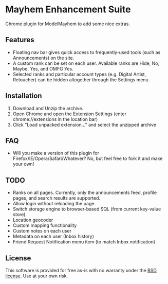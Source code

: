 Mayhem Enhancement Suite
========================

Chrome plugin for ModelMayhem to add some nice extras.

Features
--------

- Floating nav bar gives quick access to frequently-used tools (such as Announcements) on the site.
- A custom rank can be set on each user.  Available ranks are Hide, No, Maybe, Yes, and OMFG Yes.
- Selected ranks and particular account types (e.g. Digital Artist, Retoucher) can be hidden altogether through the Settings menu.

Installation
------------

1. Download and Unzip the archive.
2. Open Chrome and open the Extension Settings (enter chrome://extensions in the location bar)
3. Click "Load unpacked extension..." and select the unzipped archive

FAQ
---

* Will you make a version of this plugin for Firefox/IE/Opera/Safari/Whatever?
  No, but feel free to fork it and make your own!

TODO
----

- Ranks on all pages.  Currently, only the announcements feed, profile pages, and search results are supported.
- Allow login without reloading the page.
- Switch storage engine to browser-based SQL (from current key-value store).
- Location geocoder
- Custom mapping functionality
- Custom notes on each user
- Metadata on each user (Inbox history)
- Friend Request Notification menu item (to match Inbox notification)

License
-------

This software is provided for free as-is with no warranty under the
[BSD license](http://opensource.org/licenses/bsd-license.php).
Use at your own risk.